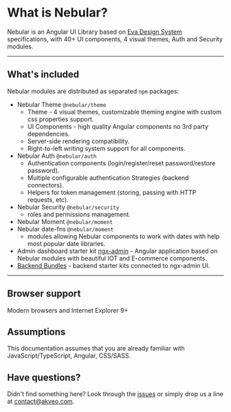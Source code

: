 # What is Nebular?

Nebular is an Angular UI Library based on [Eva Design System](https://eva.design) specifications, with 40+ UI components, 4 visual themes, Auth and Security modules. 
<hr>

## What's included

Nebular modules are distributed as separated `npm` packages:

- Nebular Theme `@nebular/theme`
  - Theme - 4 visual themes, customizable theming engine with custom css properties support.
  - UI Components - high quality Angular components no 3rd party dependencies.
  - Server-side rendering compatibility.
  - Right-to-left writing system support for all components.
- Nebular Auth `@nebular/auth`
  - Authentication components (login/register/reset password/restore password).
  - Multiple configurable authentication Strategies (backend connectors).
  - Helpers for token management (storing, passing with HTTP requests, etc).
- Nebular Security `@nebular/security` 
  - roles and permissions management.
- Nebular Moment `@nebular/moment`
- Nebular date-fns `@nebular/moment`
  - modules allowing Nebular components to work with dates with help most popular date libraries. 
- Admin dashboard starter kit <a href="https://github.com/akveo/ngx-admin" target="_blank">ngx-admin</a> - Angular application based on Nebular modules with beautiful IOT and E-commerce components.
- <a href="https://store.akveo.com?utm_source=nebular_docs&utm_medium=nebular-intro">Backend Bundles</a> - backend starter kits connected to ngx-admin UI.

<hr>

## Browser support

Modern browsers and Internet Explorer 9+

## Assumptions

This documentation assumes that you are already familiar with JavaScript/TypeScript, Angular, CSS/SASS.

## Have questions?
Didn't find something here? Look through the <a href="https://github.com/akveo/nebular/issues" target="_blank">issues</a> or simply drop us a line at <a href="mailto:contact@akveo.com">contact@akveo.com</a>.
